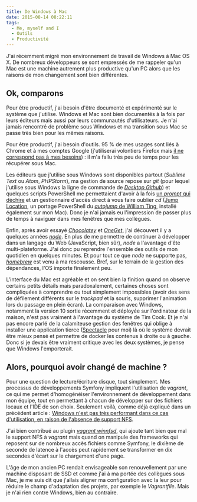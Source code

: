 ```yaml
---
title: De Windows à Mac
date: 2015-08-14 08:22:11
tags:
  - Me, myself and I
  - Outils
  - Productivité
---
```


J'ai récemment migré mon environnement de travail de Windows à Mac OS X. De nombreux développeurs se sont empressés de me rappeler qu'un Mac est une machine autrement plus productive qu'un PC alors que les raisons de mon changement sont bien différentes.

<!-- more -->

## Ok, comparons

Pour être productif, j'ai besoin d'être documenté et expérimenté sur le système que j'utilise. Windows et Mac sont bien documentés à la fois par leurs éditeurs mais aussi par leurs communautés d'utilisateurs. Je n'ai jamais rencontré de problème sous Windows et ma transition sous Mac se passe très bien pour les mêmes raisons.

Pour être productif, j'ai besoin d'outils. 95 % de mes usages sont liés à Chrome et à mes comptes Google (j'utiliserai volontiers Firefox mais [il ne correspond pas à mes besoins](http://next.borisschapira.com/2014/11/utilisabilite-logiciel-libre-firefox/))&nbsp;: il m'a fallu très peu de temps pour les récupérer sous Mac.

Les éditeurs que j'utilise sous Windows sont disponibles partout (*Sublime Text* ou *Atom*, *PHPStorm*), ma gestion de source repose sur *git* (pour lequel j'utilise sous Windows la ligne de commande de [*Desktop Github*](https://desktop.github.com/)) et quelques scripts PowerShell me permettaient d'avoir à la fois [un *prompt* qui déchire](http://www.git-attitude.fr/2013/05/22/prompt-git-qui-dechire/) et un gestionnaire d'accès direct à vous faire oublier *cd* ([Jump Location](https://github.com/tkellogg/Jump-Location), un portage PowerShell du [*autojump* de William Ting](https://github.com/wting/autojump), installé également sur mon Mac). Donc je n'ai jamais eu l'impression de passer plus de temps à naviguer dans mes fenêtres que mes collègues.

Enfin, après avoir essayé [*Chocolatey*](https://chocolatey.org/) et [*OneGet*](https://github.com/OneGet/oneget), j'ai découvert il y a quelques années [*node*](https://nodejs.org/). En plus de me permettre de continuer à développer dans un langage du Web (JavaScript, bien sûr), *node* a l'avantage d'ête multi-plateforme. J'ai donc pu reprendre l'ensemble des outils de mon quotidien en quelques minutes. Et pour tout ce que *node* ne supporte pas, [*homebrew*](http://brew.sh/) est venu à ma rescousse. Bref, sur le terrain de la gestion des dépendances, l'OS importe finalement peu.

L'interface du Mac est agréable et on sent bien la finition quand on observe certains petits détails mais paradoxalement, certaines choses sont compliquées à comprendre ou tout simplement impossibles (avoir des sens de défilement différents sur le <em lang="en">trackpad</em> et la souris, supprimer l'animation lors du passage en plein écran). La comparaison avec Windows, notamment la version 10 sortie récemment et déployée sur l'ordinateur de la maison, n'est pas vraiment à l'avantage du système de Tim Cook. Et je n'ai pas encore parlé de la calamiteuse gestion des fenêtres qui oblige à installer une application tierce ([Spectacle](http://spectacleapp.com/) pour moi) là où le système devrait être mieux pensé et permettre de docker les contenus à droite ou à gauche. Donc si je devais être vraiment critique avec les deux systèmes, je pense que Windows l'emporterait.

## Alors, pourquoi avoir changé de machine ?

Pour une question de lecture/écriture disque, tout simplement. Mes processus de développements Symfony impliquent l'utilisation de *vagrant*, ce qui me permet d'homogénéiser l'environnement de développement dans mon équipe, tout en permettant à chacun de développer sur des fichiers locaux et l'IDE de son choix. Seulement voilà, comme déjà expliqué dans un précédent article&nbsp;: [Windows n'est pas très performant dans ce cas d'utilisation, en raison de l'absence de support NFS](http://next.borisschapira.com/2014/06/vagrant-windows-et-nfs/).

J'ai bien contribué au plugin [*vagrant winnfsd*](https://github.com/winnfsd/vagrant-winnfsd), qui ajoute tant bien que mal le support NFS à *vagrant* mais quand on manipule des frameworks qui reposent sur de nombreux accès fichiers comme Symfony, le dixième de seconde de latence à l'accès peut rapidement se transformer en dix secondes d'écart sur le chargement d'une page.

L'âge de mon ancien PC rendait envisageable son renouvellement par une machine disposant de SSD et comme j'ai à ma portée des collègues sous Mac, je me suis dit que j'allais aligner ma configuration avec la leur pour réduire le champ d'adaptation des projets, par exemple le *Vagrantfile*. Mais je n'ai rien contre Windows, bien au contraire.

